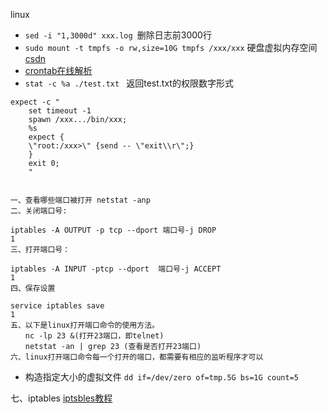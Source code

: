 linux
- `sed -i "1,3000d" xxx.log `删除日志前3000行
- `sudo mount -t tmpfs -o rw,size=10G tmpfs /xxx/xxx` 硬盘虚拟内存空间[csdn](https://www.cnblogs.com/djoker/p/8822376.html)
- [crontab在线解析](https://crontab.guru/#00_23_*_*_1-5)
- `stat -c %a ./test.txt ` 返回test.txt的权限数字形式
```
expect -c "
    set timeout -1
    spawn /xxx.../bin/xxx;
    %s
    expect {
    \"root:/xxx>\" {send -- \"exit\\r\";}
    }
    exit 0;
    "
    
```

```
一、查看哪些端口被打开 netstat -anp
二、关闭端口号:

iptables -A OUTPUT -p tcp --dport 端口号-j DROP
1
三、打开端口号：

iptables -A INPUT -ptcp --dport  端口号-j ACCEPT
1
四、保存设置

service iptables save
1
五、以下是linux打开端口命令的使用方法。
　　nc -lp 23 &(打开23端口，即telnet)
　　netstat -an | grep 23 (查看是否打开23端口)
六、linux打开端口命令每一个打开的端口，都需要有相应的监听程序才可以
```
- 构造指定大小的虚拟文件
`dd if=/dev/zero of=tmp.5G bs=1G count=5`

七、iptables
[iptsbles教程](https://wooyun.js.org/drops/Iptables%E5%85%A5%E9%97%A8%E6%95%99%E7%A8%8B.html)




